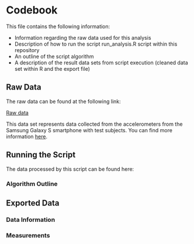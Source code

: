 # Codebook

This file contains the following information:

- Information regarding the raw data used for this analysis
- Description of how to run the script run_analysis.R script within this repository
- An outline of the script algorithm
- A description of the result data sets from script execution (cleaned data set within R and the export file)

## Raw Data

The raw data can be found at the following link:

[Raw data](https://d396qusza40orc.cloudfront.net/getdata%2Fprojectfiles%2FUCI%20HAR%20Dataset.zip)

This data set represents data collected from the accelerometers from the Samsung Galaxy S smartphone with test subjects. You can find more information [here](http://archive.ics.uci.edu/ml/datasets/Human+Activity+Recognition+Using+Smartphones).

## Running the Script

The data processed by this script can be found here:

### Algorithm Outline

## Exported Data

### Data Information

### Measurements
